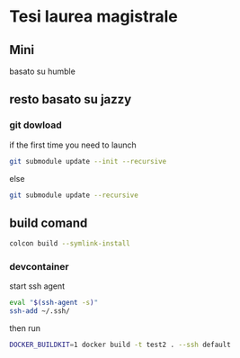 # Tesi laurea magistrale

## Mini

basato su humble

## resto basato su jazzy

### git dowload

if the first time you need to launch

```bash
git submodule update --init --recursive
```

else

```bash
git submodule update --recursive
```


## build comand

```bash
colcon build --symlink-install
```

### devcontainer

start ssh agent
```bash
eval "$(ssh-agent -s)"
ssh-add ~/.ssh/
```

then run
```bash
DOCKER_BUILDKIT=1 docker build -t test2 . --ssh default
```
